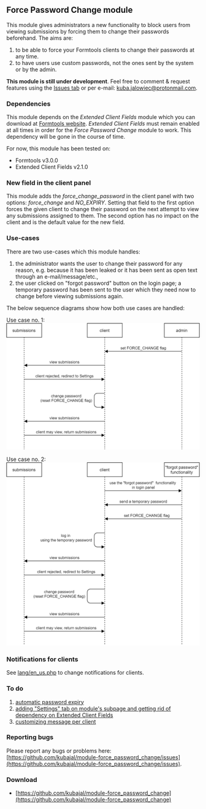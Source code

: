 ## Force Password Change module

This module gives administrators a new functionality to block users from viewing submissions by forcing them to change their passwords beforehand. The aims are:
1) to be able to force your Formtools clients to change their passwords at any time.
2) to have users use custom passwords, not the ones sent by the system or by the admin.

**This module is still under development**. Feel free to comment & request features using the [Issues tab](https://github.com/kubajal/module-force_password_change/issues) or per e-mail: kuba.jalowiec@protonmail.com.

### Dependencies

This module depends on the _Extended Client Fields_ module which you can download at [Formtools website](https://docs.formtools.org/modules/). _Extended Client Fields_ must remain enabled at all times in order for the _Force Password Change_ module to work. This dependency will be gone in the course of time.

For now, this module has been tested on:
- Formtools v3.0.0
- Extended Client Fields v2.1.0

### New field in the client panel

This module adds the *force_change_password* in the client panel with two options: *force_change* and *NO_EXPIRY*. Setting that field to the first option forces the given client to change their password on the next attempt to view any submissions assigned to them. The second option has no impact on the client and is the default value for the new field.

### Use-cases

There are two use-cases which this module handles:

1. the administrator wants the user to change their password for any reason, e.g. because it has been leaked or it has been sent as open text through an e-mail/message/etc.,
2. the user clicked on "forgot password" button on the login page; a temporary password has been sent to the user which they need now to change before viewing submissions again.

The below sequence diagrams show how both use cases are handled:

Use case no. 1:
![Use case 1](flow1.png)

Use case no. 2:
![Use case 2](flow2.png)

### Notifications for clients

See [lang/en_us.php](https://github.com/kubajal/module-force_password_change/blob/master/lang/en_us.php) to change notifications for clients.

### To do

1. [automatic password expiry](https://github.com/kubajal/module-force_password_change/milestone/2)
2. [adding "Settings" tab on module's subpage and getting rid of dependency on Extended Client Fields](https://github.com/kubajal/module-force_password_change/milestone/1)
3. [customizing message per client](https://github.com/kubajal/module-force_password_change/milestone/3)

### Reporting bugs

Please report any bugs or problems here: [https://github.com/kubajal/module-force_password_change/issues](https://github.com/kubajal/module-force_password_change/issues).

### Download

- [https://github.com/kubajal/module-force_password_change](https://github.com/kubajal/module-force_password_change)
